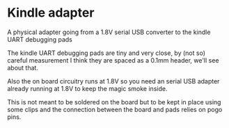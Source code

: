 Kindle adapter
==============

A physical adapter going from a 1.8V serial USB converter to
the kindle UART debugging pads

The kindle UART debugging pads are tiny and very close, by
(not so) careful measurement I think they are spaced as a 0.1mm header,
we'll see about that. 

Also the on board circuitry runs at 1.8V so you need an
serial USB adapter already running at 1.8V to keep the magic smoke inside.

This is not meant to be soldered on the board but to be kept in place
using some clips and the connection between the board and pads relies
on pogo pins. 
